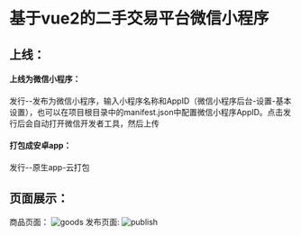 

# 基于vue2的二手交易平台微信小程序

## 上线：

#### 上线为微信小程序：
发行--发布为微信小程序，输入小程序名称和AppID（微信小程序后台-设置-基本设置），也可以在项目根目录中的manifest.json中配置微信小程序AppID。点击发行后会自动打开微信开发者工具，然后上传
#### 打包成安卓app：
发行--原生app-云打包

## 页面展示：
商品页面：
![goods](https://github.com/xu-bu/vue2/blob/main/readmeIMG/goods.png)
发布页面:
![publish](https://github.com/xu-bu/vue2/blob/main/readmeIMG/publish.png)
